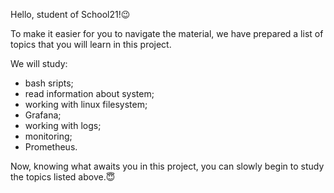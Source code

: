 Hello, student of School21!😉

To make it easier for you to navigate the material, we have prepared a list of topics that you will learn in this project.

We will study:

- bash sripts;
- read information about system;
- working with linux filesystem;
- Grafana;
- working with logs;
- monitoring;
- Prometheus.

Now, knowing what awaits you in this project, you can slowly begin to study the topics listed above.😇